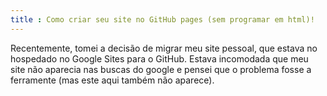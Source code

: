 ```yaml
---
title : Como criar seu site no GitHub pages (sem programar em html)!
---
```


Recentemente, tomei a decisão de migrar meu site pessoal, que estava no hospedado no Google Sites para o GitHub. Estava incomodada que meu site não aparecia nas buscas do google e pensei que o problema fosse a ferramente (mas este aqui também não aparece). 

